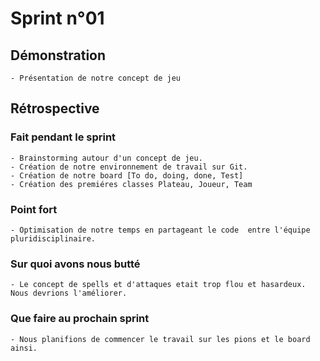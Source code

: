# Sprint n°01
## Démonstration
    - Présentation de notre concept de jeu
## Rétrospective
### Fait pendant le sprint
    - Brainstorming autour d'un concept de jeu.
    - Création de notre environnement de travail sur Git.
    - Création de notre board [To do, doing, done, Test]
    - Création des premiéres classes Plateau, Joueur, Team
### Point fort
    - Optimisation de notre temps en partageant le code  entre l'équipe pluridisciplinaire.
### Sur quoi avons nous butté
    - Le concept de spells et d'attaques etait trop flou et hasardeux. Nous devrions l'améliorer.
### Que faire au prochain sprint
    - Nous planifions de commencer le travail sur les pions et le board ainsi.